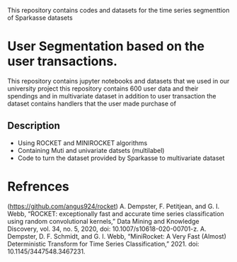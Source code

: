 This repository contains codes and datasets for the time series segmenttion of Sparkasse datasets
# User Segmentation based on the user transactions.
This repository contains jupyter notebooks and datasets that we used in our university project
this repository contains 600 user data and their spendings and in multivariate dataset in addition to user transaction the dataset contains handlers that the user made purchase of

## Description
- Using ROCKET and MINIROCKET algorithms 
- Containing Muti and univariate datsets (multilabel)
- Code to turn the dataset provided by Sparkasse to multivariate dataset

# Refrences
(https://github.com/angus924/rocket)
A. Dempster, F. Petitjean, and G. I. Webb, “ROCKET: exceptionally fast and accurate time series classification using random convolutional kernels,” Data Mining and Knowledge Discovery, vol. 34, no. 5, 2020, doi: 10.1007/s10618-020-00701-z.
A. Dempster, D. F. Schmidt, and G. I. Webb, “MiniRocket: A Very Fast (Almost) Deterministic Transform for Time Series Classification,” 2021. doi: 10.1145/3447548.3467231.



